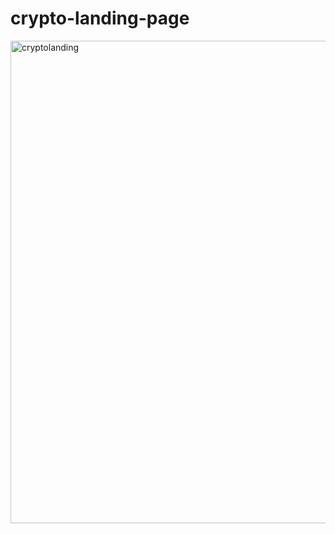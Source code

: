 ﻿# crypto-landing-page
<img width="772" alt="cryptolanding" src="https://github.com/Oluwatobi-23534/crypto-landing-page/assets/128749342/b5ccf9f9-eda1-40b6-b91a-63cddbca7207">
